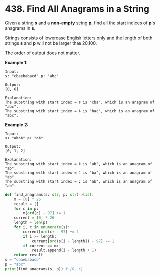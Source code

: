 # 438. Find All Anagrams in a String

Given a string **s** and a **non-empty** string **p**, find all the start indices of **p**'s anagrams in **s**.

Strings consists of lowercase English letters only and the length of both strings **s** and **p** will not be larger than 20,100.

The order of output does not matter.

**Example 1:**

```
Input:
s: "cbaebabacd" p: "abc"

Output:
[0, 6]

Explanation:
The substring with start index = 0 is "cba", which is an anagram of "abc".
The substring with start index = 6 is "bac", which is an anagram of "abc".
```

**Example 2:**

```
Input:
s: "abab" p: "ab"

Output:
[0, 1, 2]

Explanation:
The substring with start index = 0 is "ab", which is an anagram of "ab".
The substring with start index = 1 is "ba", which is an anagram of "ab".
The substring with start index = 2 is "ab", which is an anagram of "ab".
```

```python
def find_anagrams(s: str, p: str)->list:
    m = [0] * 26
    result = []
    for c in p:
        m[ord(c) - 97] += 1
    current = [0] * 26
    length = len(p)
    for i, c in enumerate(s):
        current[ord(c) - 97] += 1
        if i >= length:
            current[ord(s[i - length]) - 97] -= 1
        if current == m:
            result.append(i - length + 1)
    return result
s = "cbaebabacd"
p = "abc"
print(find_anagrams(s, p)) # [0, 6]
```